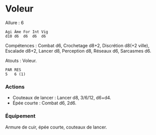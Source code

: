 # Voleur

Allure : 6

	Agi	Âme	For	Int	Vig
	d10	d6	d6	d6	d6

Compétences : Combat d6, Crochetage d8+2, Discrétion d8(+2 ville), Escalade d8+2, Lancer d8, Perception d8, Réseaux d6, Sarcasmes d6.

Atouts : Voleur.

	PAR	RES
	5	6 (1)

### Actions
- Couteaux de lancer : Lancer d8, 3/6/12, d6+d4.
- Épée courte : Combat d6, 2d6.

### Équipement
Armure de cuir, épée courte, couteaux de lancer.

